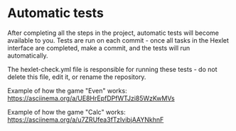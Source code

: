 # Automatic tests

After completing all the steps in the project, automatic tests will become available to you. Tests are run on each commit - once all tasks in the Hexlet interface are completed, make a commit, and the tests will run automatically.

The hexlet-check.yml file is responsible for running these tests - do not delete this file, edit it, or rename the repository.

Example of how the game "Even" works: https://asciinema.org/a/UE8HrEpfDPfWTJzi85WzKwMVs

Example of how the game "Calc" works: https://asciinema.org/a/u7ZRUfea3fTzIvibjAAYNkhnF